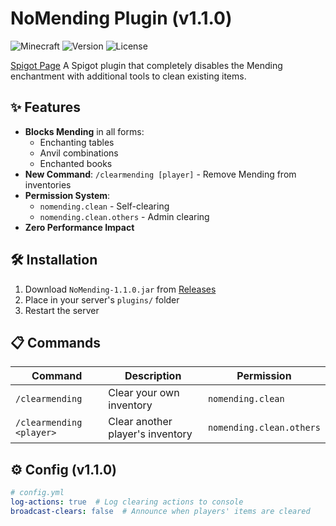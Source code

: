 # NoMending Plugin (v1.1.0)

![Minecraft](https://img.shields.io/badge/Minecraft-1.21.4-brightgreen)
![Version](https://img.shields.io/badge/Version-1.1.0-blue)
![License](https://img.shields.io/badge/License-MIT-green)

[Spigot Page](https://www.spigotmc.org/resources/warjorns-nomending.124182/)
A Spigot plugin that completely disables the Mending enchantment with additional tools to clean existing items.

## ✨ Features
- **Blocks Mending** in all forms:
  - Enchanting tables
  - Anvil combinations
  - Enchanted books
- **New Command**:
  ```/clearmending [player]``` - Remove Mending from inventories
- **Permission System**:
  - `nomending.clean` - Self-clearing
  - `nomending.clean.others` - Admin clearing
- **Zero Performance Impact**

## 🛠️ Installation
1. Download `NoMending-1.1.0.jar` from [Releases](#)
2. Place in your server's `plugins/` folder
3. Restart the server

## 📋 Commands
| Command | Description | Permission |
|---------|-------------|------------|
| `/clearmending` | Clear your own inventory | `nomending.clean` |
| `/clearmending <player>` | Clear another player's inventory | `nomending.clean.others` |

## ⚙️ Config (v1.1.0)
```yaml
# config.yml
log-actions: true  # Log clearing actions to console
broadcast-clears: false  # Announce when players' items are cleared
